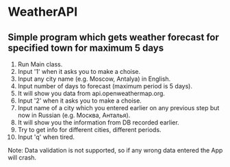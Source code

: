 # WeatherAPI
## Simple program which gets weather forecast for specified town for maximum 5 days

1. Run Main class.
2. Input '1' when it asks you to make a choise.
3. Input any city name (e.g. Moscow, Antalya) in English.
4. Input number of days to forecast (maximum period is 5 days).
5. It will show you data from api.openweathermap.org.
6. Input '2' when it asks you to make a choise.
7. Input name of a city which you entered earlier on any previous step but now in Russian (e.g. Москва, Анталья).
8. It will show you the information from DB recorded earlier.
9. Try to get info for different cities, different periods.
10. Input 'q' when tired.

Note: Data validation is not supported, so if any wrong data entered the App will crash. 

